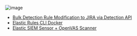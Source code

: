 ![image](https://user-images.githubusercontent.com/26654315/115620613-0025e680-a2bb-11eb-9bf7-57e8e3189f3c.png)



- [Bulk Detection Rule Modification to JIRA via Detection API](/Bulk%20Rule%20Modification/README.md)
- [Elastic Rules CLI Docker](/Elastic%20Rules%20CLI%20Docker/README.md)
- [Elastic SIEM Sensor + OpenVAS Scanner](/Elastic-SIEM-Sensor+OpenVAS-Scanner/README.md)



